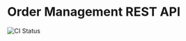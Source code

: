 # Order Management REST API
![CI Status](https://travis-ci.org/albanoj2/order-rest-backend.svg?branch=master)

